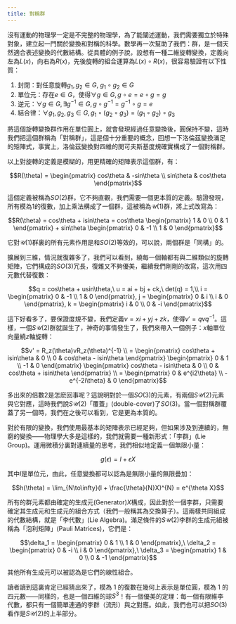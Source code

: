```yaml
---
title: 對稱群
---
```


沒有運動的物理學一定是不完整的物理學，為了能闡述運動，我們需要獨立於特殊對象，建立起一門關於變換和對稱的科學。數學再一次幫助了我們：群，是一個天然適合表述變換的代數結構。從具體的例子說，設想有一種二維旋轉變換，定義向左為$L(x)$，向右為$R(x)$，先後旋轉的組合運算為$L(x) \circ R(x)$，很容易驗證有以下性質：

1. 封閉：對任意旋轉$g_1, g_2 \in G$, $g_1 \circ g_2 \in G$
2. 單位元：存在$e \in G$，使得$\forall g \in G, g \circ e = e \circ g = g$
3. 逆元：$\forall g \in G, \exists g^{-1} \in G, g \circ g^{-1} = g^{-1} \circ g = e$
4. 結合律：$\forall g_1, g_2, g_3 \in G, g_1 \circ (g_2 \circ g_3) = (g_1 \circ g_2) \circ g_3$

將這個旋轉變換群作用在單位圓上，就會發現經過任意變換後，圓保持不變，這時我們把這個群稱為「對稱群」，這是個十分重要的概念，回想一下洛倫茲變換滿足的矩陣式，事實上，洛倫茲變換對四維的閔可夫斯基度規確實構成了一個對稱群。

以上對旋轉的定義是模糊的，用更精確的矩陣表示這個群，有：

$$R(\theta) = \begin{pmatrix} cos\theta & -sin\theta \\ sin\theta & cos\theta \end{pmatrix}$$

這個定義被稱為$SO(2)$群，它不夠直觀，我們需要一個更本質的定義。驗證發現，所有模為1的復數，加上乘法構成了一個群，這被稱為$\mathcal{U}(1)$群，將上式改寫為：

$$R(\theta) = cos\theta + isin\theta = cos\theta \begin{pmatrix} 1 & 0 \\ 0 & 1 \end{pmatrix} + sin\theta \begin{pmatrix} 0 & -1 \\ 1 & 0 \end{pmatrix}$$

它對$\mathcal{U}(1)$群裏的所有元素作用是和$SO(2)$等效的，可以說，兩個群是「同構」的。

擴展到三維，情況就復雜多了，我們可以看到，繞每一個軸都有與二維類似的旋轉矩陣，它們構成的$SO(3)$冗長，復雜又不夠優美，繼續我們剛剛的改寫，這次用四元數代替復數：

$$q = cos\theta + usin\theta,\ u = ai + bj + ck,\ det(q) = 1,\\ i = \begin{pmatrix} 0 & -1 \\ 1 & 0 \end{pmatrix}, j = \begin{pmatrix} 0 & i \\ i & 0 \end{pmatrix}, k = \begin{pmatrix} i & 0 \\ 0 & -i \end{pmatrix}$$

這下好看多了，要保證度規不變，我們定義$v = xi + yj + zk$，使得$v' = qvq^{-1}$。這樣，一個$S\mathcal{U}(2)$群就誕生了，神奇的事情發生了，我們來帶入一個例子：$x$軸單位向量繞$z$軸旋轉：

$$v' = R_z(\theta)vR_z(\theta)^{-1} \\ = \begin{pmatrix} cos\theta + isin\theta & 0 \\ 0 & cos\theta - isin\theta \end{pmatrix} \begin{pmatrix} 0 & 1 \\ -1 & 0 \end{pmatrix} \begin{pmatrix} cos\theta - isin\theta & 0 \\ 0 & cos\theta + isin\theta \end{pmatrix} \\ = \begin{pmatrix} 0 & e^{i2\theta} \\ -e^{-2i\theta} & 0 \end{pmatrix}$$

多出來的倍數2是怎麽回事呢？這說明對於一個$SO(3)$的元素，有兩個$S\mathcal{U}(2)$元素與它對應，這時我們說$S\mathcal{U}(2)$「覆蓋」(double-cover)了$SO(3)$。當一個對稱群覆蓋了另一個時，我們在之後可以看到，它是更為本質的。

對於有限的變換，我們使用最基本的矩陣表示已經足夠，但如果涉及到連續的，無窮的變換——物理學大多是這樣的，我們就需要一種新形式：「李群」(Lie Group)。運用微積分裏對連續量的思考，我們相似地定義一個無限小量：

$$g(\epsilon) = I + \epsilon X$$

其中$I$是單位元，由此，任意變換都可以認為是無限小量的無限疊加：

$$h(\theta) = \lim_{N\to\infty}(I + \frac{\theta}{N}X)^{N} = e^{\theta X}$$

所有的群元素都由確定的生成元(Generator)$X$構成，因此對於一個李群，只需要確定其生成元和生成元的組合方式（我們一般稱其為交換算子）。這兩樣共同組成的代數結構，就是「李代數」(Lie Algebra)。滿足條件的$S\mathcal{U}(2)$李群的生成元組被稱為「泡利矩陣」(Pauli Matrices)，它們是：

$$\delta_1 = \begin{pmatrix} 0 & 1 \\ 1 & 0 \end{pmatrix},\ \delta_2 = \begin{pmatrix} 0 & -i \\ i & 0 \end{pmatrix},\ \delta_3 = \begin{pmatrix} 1 & 0 \\ 0 & -1 \end{pmatrix}$$

其他所有生成元可以被認為是它們的線性組合。

讀者讀到這裏肯定已經猜出來了，模為 1 的復數在幾何上表示是單位圓，模為 1 的四元數——同樣的，也是一個四維的球$S^3$！有一個優美的定理：每一個有限維李代數，都只有一個簡單連通的李群（流形）與之對應。如此，我們也可以把$SO(3)$看作是$S\mathcal{U}(2)$的上半部分。